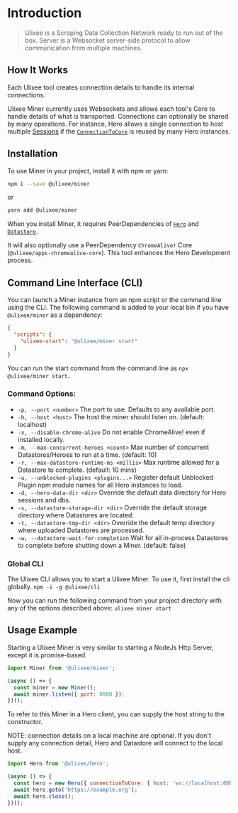 # Introduction

> Ulixee is a Scraping Data Collection Network ready to run out of the box. Server is a Websocket server-side protocol to allow communication from multiple machines.

## How It Works

Each Ulixee tool creates connection details to handle its internal connections.

Ulixee Miner currently uses Websockets and allows each tool's Core to handle details of what is transported. Connections can optionally be shared by many operations. For instance, Hero allows a single connection to host multiple [Sessions](https://ulixee.org/docs/hero/advanced/session) if the [`ConnectionToCore`](https://ulixee.org/docs/hero/advanced/connection-to-core) is reused by many Hero instances.

## Installation

To use Miner in your project, install it with npm or yarn:

```bash
npm i --save @ulixee/miner
```

or

```bash
yarn add @ulixee/miner
```

When you install Miner, it requires PeerDependencies of [`Hero`](https://ulixee.org/docs/hero) and [`Datastore`](https://ulixee.org/docs/datastore).

It will also optionally use a PeerDependency `ChromeAlive!` Core (`@ulixee/apps-chromealive-core`). This tool enhances the Hero Development process.

## Command Line Interface (CLI)

You can launch a Miner instance from an npm script or the command line using the CLI. The following command is added to your local bin if you have `@ulixee/miner` as a dependency:

```json
{
  "scripts": {
    "ulixee-start": "@ulixee/miner start"
  }
}
```

You can run the start command from the command line as `npx @ulixee/miner start`.

### Command Options:

- `-p, --port <number>` The port to use. Defaults to any available port.
- `-h, --host <host>` The host the miner should listen on. (default: localhost)
- `-x, --disable-chrome-alive` Do not enable ChromeAlive! even if installed locally.
- `-m, --max-concurrent-heroes <count>` Max number of concurrent Datastores/Heroes to run at a time. (default: 10)
- `-r, --max-datastore-runtime-ms <millis>` Max runtime allowed for a Datastore to complete. (default: 10 mins)
- `-u, --unblocked-plugins <plugins...>` Register default Unblocked Plugin npm module names for all Hero instances to load.
- `-d, --hero-data-dir <dir>` Override the default data directory for Hero sessions and dbs.
- `-s, --datastore-storage-dir <dir>` Override the default storage directory where Datastores are located.
- `-t, --datastore-tmp-dir <dir>` Override the default temp directory where uploaded Datastores are processed.
- `-w, --datastore-wait-for-completion` Wait for all in-process Datastores to complete before shutting down a Miner. (default: false)

### Global CLI

The Ulixee CLI allows you to start a Ulixee Miner. To use it, first install the cli globally.
`npm -i -g @ulixee/cli`

Now you can run the following command from your project directory with any of the options described above:
`ulixee miner start`

## Usage Example

Starting a Ulixee Miner is very similar to starting a NodeJs Http Server, except it is promise-based.

```js
import Miner from '@ulixee/miner';

(async () => {
  const miner = new Miner();
  await miner.listen({ port: 8080 });
})();
```

To refer to this Miner in a Hero client, you can supply the host string to the constructor.

NOTE: connection details on a local machine are optional. If you don't supply any connection detail, Hero and Datastore will connect to the local host.

```js
import Hero from '@ulixee/hero';

(async () => {
  const hero = new Hero({ connectionToCore: { host: 'ws://localhost:8080' } });
  await hero.goto('https://example.org');
  await hero.close();
})();
```
